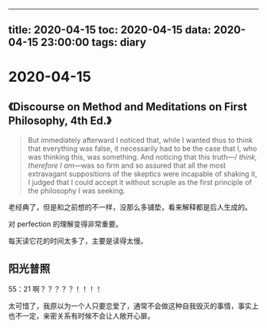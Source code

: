 
---
title: 2020-04-15
toc: 2020-04-15
data: 2020-04-15 23:00:00
tags: diary
---


# 2020-04-15

## 《Discourse on Method and Meditations on First Philosophy, 4th Ed.》

> But immediately afterward I noticed that, while I wanted thus to think that everything was false, it necessarily had to be the case that I, who was thinking this, was something. And noticing that this truth—/ *think, therefore I am*—was so firm and so assured that all the most extravagant suppositions of the skeptics were incapable of shaking it, I judged that I could accept it without scruple as the first principle of the philosophy I was seeking.

老经典了，但是和之前想的不一样，没那么多铺垫，看来解释都是后人生成的。

对 perfection 的理解变得非常重要。

每天读它花的时间太多了，主要是读得太慢。

## 阳光普照

55：21 啊？？？？？！！！！

太可惜了，我原以为一个人只要恋爱了，通常不会做这种自我毁灭的事情，事实上也不一定，亲密关系有时候不会让人敞开心扉。



